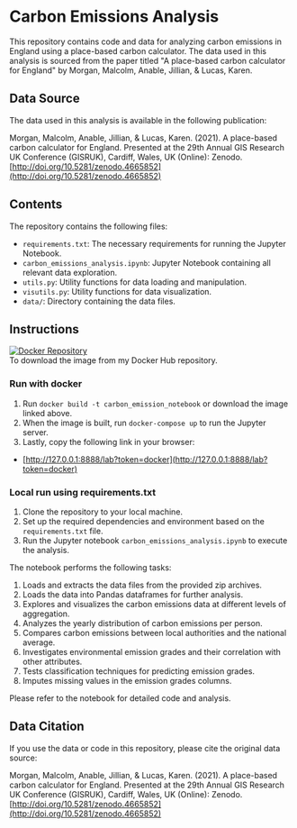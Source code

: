 # Carbon Emissions Analysis

This repository contains code and data for analyzing carbon emissions in England using a place-based carbon calculator. The data used in this analysis is sourced from the paper titled "A place-based carbon calculator for England" by Morgan, Malcolm, Anable, Jillian, & Lucas, Karen.

## Data Source
The data used in this analysis is available in the following publication:

Morgan, Malcolm, Anable, Jillian, & Lucas, Karen. (2021). A place-based carbon calculator for England. Presented at the 29th Annual GIS Research UK Conference (GISRUK), Cardiff, Wales, UK (Online): Zenodo. [http://doi.org/10.5281/zenodo.4665852](http://doi.org/10.5281/zenodo.4665852)

## Contents

The repository contains the following files:

- `requirements.txt`: The necessary requirements for running the Jupyter Notebook.
- `carbon_emissions_analysis.ipynb`: Jupyter Notebook containing all relevant data exploration.
- `utils.py`: Utility functions for data loading and manipulation.
- `visutils.py`: Utility functions for data visualization.
- `data/`: Directory containing the data files.

## Instructions

[![Docker Repository](https://img.shields.io/badge/Docker%20Hub-Repository-blue)](https://hub.docker.com/repository/docker/chrismcaballero/carbon-footprint-analysis/general) <br>
To download the image from my Docker Hub repository.

### Run with docker

1. Run `docker build -t carbon_emission_notebook` or download the image linked above.
2. When the image is built, run `docker-compose up` to run the Jupyter server.
3. Lastly, copy the following link in your browser:
  - [http://127.0.0.1:8888/lab?token=docker](http://127.0.0.1:8888/lab?token=docker)

### Local run using requirements.txt

1. Clone the repository to your local machine.
2. Set up the required dependencies and environment based on the `requirements.txt` file.
3. Run the Jupyter notebook `carbon_emissions_analysis.ipynb` to execute the analysis.

The notebook performs the following tasks:

1. Loads and extracts the data files from the provided zip archives.
2. Loads the data into Pandas dataframes for further analysis.
3. Explores and visualizes the carbon emissions data at different levels of aggregation.
4. Analyzes the yearly distribution of carbon emissions per person.
5. Compares carbon emissions between local authorities and the national average.
6. Investigates environmental emission grades and their correlation with other attributes.
7. Tests classification techniques for predicting emission grades.
8. Imputes missing values in the emission grades columns.

Please refer to the notebook for detailed code and analysis.

## Data Citation

If you use the data or code in this repository, please cite the original data source:

Morgan, Malcolm, Anable, Jillian, & Lucas, Karen. (2021). A place-based carbon calculator for England. Presented at the 29th Annual GIS Research UK Conference (GISRUK), Cardiff, Wales, UK (Online): Zenodo. [http://doi.org/10.5281/zenodo.4665852](http://doi.org/10.5281/zenodo.4665852)
